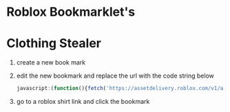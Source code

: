 # Roblox Bookmarklet's

# Clothing Stealer
1. create a new book mark

2. edit the new bookmark and replace the url with the code string below

    ```javascript
    javascript:(function(){fetch('https://assetdelivery.roblox.com/v1/asset?id='.concat(window.location.href.split('/')[4]), { headers: { 'Accept': 'application/json' }}) .then(response => response.text()) .then(text => window.open("https://www.roblox.com/catalog/".concat(text.split('?id=')[1].split("<")[0])))})();
    ```
3. go to a roblox shirt link and click the bookmark
